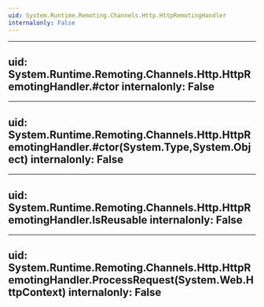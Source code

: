 ```yaml
---
uid: System.Runtime.Remoting.Channels.Http.HttpRemotingHandler
internalonly: False
---
```


---
uid: System.Runtime.Remoting.Channels.Http.HttpRemotingHandler.#ctor
internalonly: False
---

---
uid: System.Runtime.Remoting.Channels.Http.HttpRemotingHandler.#ctor(System.Type,System.Object)
internalonly: False
---

---
uid: System.Runtime.Remoting.Channels.Http.HttpRemotingHandler.IsReusable
internalonly: False
---

---
uid: System.Runtime.Remoting.Channels.Http.HttpRemotingHandler.ProcessRequest(System.Web.HttpContext)
internalonly: False
---
